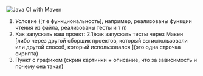 ![Java CI with Maven](https://github.com/Salarionhell/TZ2/actions/workflows/maven.yml/badge.svg)

1) Условие ([т е функциональность], например, реализованы функции чтения из файла, реализованы тесты и т п)
2) Как запускать ваш проект:
  2.1)как запускать тесты через Мавен [либо через другой сборщик проектов, который вы использовали или другой способ, который использовался ](это одна строчка скрипта)
3) Пункт с графиком (скрин картинки + описание, что за зависимость и почему она такая)


